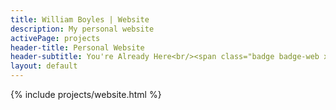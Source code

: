 ```yaml
---
title: William Boyles | Website
description: My personal website
activePage: projects
header-title: Personal Website
header-subtitle: You're Already Here<br/><span class="badge badge-web x-1">HTML/JS/CSS<i class="badge-icon fas fa-code"></i></span><span class="badge badge-bootstrap x-1">Bootstrap<i class="badge-icon fab fa-bootstrap"></i></span>
layout: default
---
```


<main class="text-black mb-0">
    <div class="col-md-8 offset-md-2">
        {% include projects/website.html %}
    </div>
</main>
